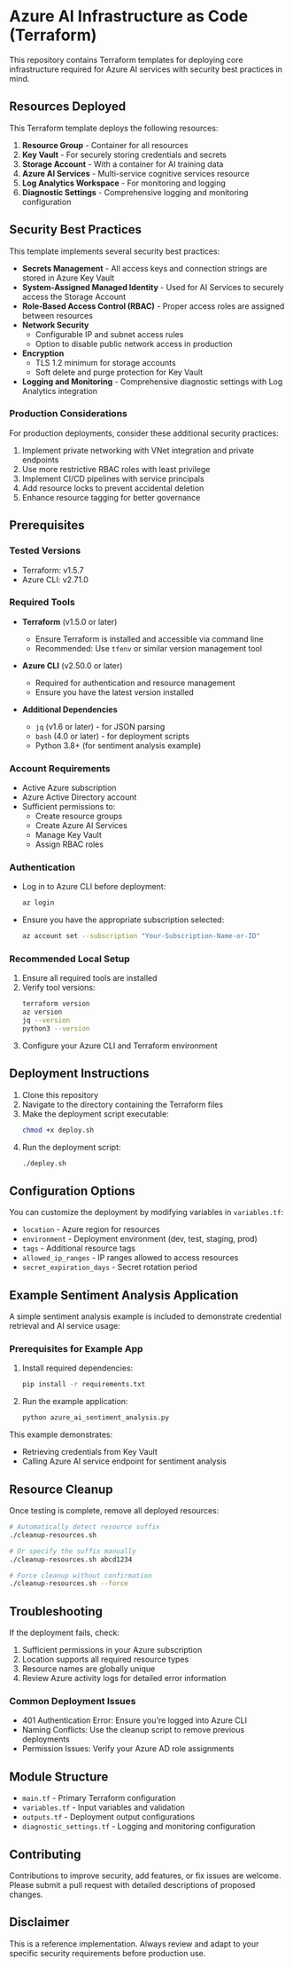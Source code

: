 # Azure AI Infrastructure as Code (Terraform)

This repository contains Terraform templates for deploying core infrastructure required for Azure AI services with security best practices in mind.

## Resources Deployed

This Terraform template deploys the following resources:

1. **Resource Group** - Container for all resources
2. **Key Vault** - For securely storing credentials and secrets
3. **Storage Account** - With a container for AI training data
4. **Azure AI Services** - Multi-service cognitive services resource
5. **Log Analytics Workspace** - For monitoring and logging
6. **Diagnostic Settings** - Comprehensive logging and monitoring configuration

## Security Best Practices

This template implements several security best practices:

- **Secrets Management** - All access keys and connection strings are stored in Azure Key Vault
- **System-Assigned Managed Identity** - Used for AI Services to securely access the Storage Account
- **Role-Based Access Control (RBAC)** - Proper access roles are assigned between resources
- **Network Security** 
  - Configurable IP and subnet access rules
  - Option to disable public network access in production
- **Encryption** 
  - TLS 1.2 minimum for storage accounts
  - Soft delete and purge protection for Key Vault
- **Logging and Monitoring** - Comprehensive diagnostic settings with Log Analytics integration

### Production Considerations

For production deployments, consider these additional security practices:

1. Implement private networking with VNet integration and private endpoints
2. Use more restrictive RBAC roles with least privilege
3. Implement CI/CD pipelines with service principals
4. Add resource locks to prevent accidental deletion
5. Enhance resource tagging for better governance

## Prerequisites

### Tested Versions
- Terraform: v1.5.7
- Azure CLI: v2.71.0

### Required Tools
- **Terraform** (v1.5.0 or later)
  - Ensure Terraform is installed and accessible via command line
  - Recommended: Use `tfenv` or similar version management tool

- **Azure CLI** (v2.50.0 or later)
  - Required for authentication and resource management
  - Ensure you have the latest version installed

- **Additional Dependencies**
  - `jq` (v1.6 or later) - for JSON parsing
  - `bash` (4.0 or later) - for deployment scripts
  - Python 3.8+ (for sentiment analysis example)

### Account Requirements
- Active Azure subscription
- Azure Active Directory account
- Sufficient permissions to:
  - Create resource groups
  - Create Azure AI Services
  - Manage Key Vault
  - Assign RBAC roles

### Authentication
- Log in to Azure CLI before deployment:
  ```bash
  az login
  ```
- Ensure you have the appropriate subscription selected:
  ```bash
  az account set --subscription "Your-Subscription-Name-or-ID"
  ```

### Recommended Local Setup
1. Ensure all required tools are installed
2. Verify tool versions:
   ```bash
   terraform version
   az version
   jq --version
   python3 --version
   ```
3. Configure your Azure CLI and Terraform environment

## Deployment Instructions

1. Clone this repository
2. Navigate to the directory containing the Terraform files
3. Make the deployment script executable: 
   ```bash
   chmod +x deploy.sh
   ```
4. Run the deployment script: 
   ```bash
   ./deploy.sh
   ```

## Configuration Options

You can customize the deployment by modifying variables in `variables.tf`:
- `location` - Azure region for resources
- `environment` - Deployment environment (dev, test, staging, prod)
- `tags` - Additional resource tags
- `allowed_ip_ranges` - IP ranges allowed to access resources
- `secret_expiration_days` - Secret rotation period

## Example Sentiment Analysis Application

A simple sentiment analysis example is included to demonstrate credential retrieval and AI service usage:

### Prerequisites for Example App
1. Install required dependencies:
   ```bash
   pip install -r requirements.txt
   ```

2. Run the example application:
   ```bash
   python azure_ai_sentiment_analysis.py
   ```

This example demonstrates:
- Retrieving credentials from Key Vault
- Calling Azure AI service endpoint for sentiment analysis

## Resource Cleanup

Once testing is complete, remove all deployed resources:

```bash
# Automatically detect resource suffix
./cleanup-resources.sh

# Or specify the suffix manually
./cleanup-resources.sh abcd1234

# Force cleanup without confirmation
./cleanup-resources.sh --force
```

## Troubleshooting

If the deployment fails, check:

1. Sufficient permissions in your Azure subscription
2. Location supports all required resource types
3. Resource names are globally unique
4. Review Azure activity logs for detailed error information

### Common Deployment Issues

- 401 Authentication Error: Ensure you're logged into Azure CLI
- Naming Conflicts: Use the cleanup script to remove previous deployments
- Permission Issues: Verify your Azure AD role assignments

## Module Structure

- `main.tf` - Primary Terraform configuration
- `variables.tf` - Input variables and validation
- `outputs.tf` - Deployment output configurations
- `diagnostic_settings.tf` - Logging and monitoring configuration

## Contributing

Contributions to improve security, add features, or fix issues are welcome. Please submit a pull request with detailed descriptions of proposed changes.

## Disclaimer

This is a reference implementation. Always review and adapt to your specific security requirements before production use.